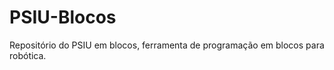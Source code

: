 PSIU-Blocos
===========

Repositório do PSIU em blocos, ferramenta de programação em blocos para robótica.